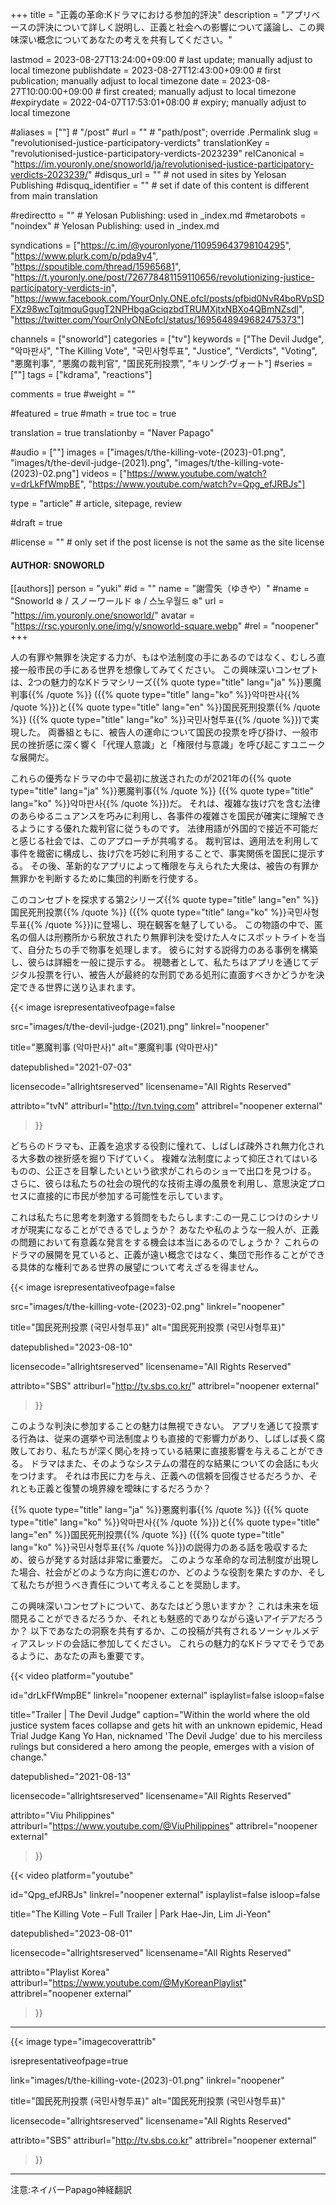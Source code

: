 +++
title = "正義の革命:Kドラマにおける参加的評決"
description = "アプリベースの評決について詳しく説明し、正義と社会への影響について議論し、この興味深い概念についてあなたの考えを共有してください。"

lastmod = 2023-08-27T13:24:00+09:00                 # last update; manually adjust to local timezone
publishdate = 2023-08-27T12:43:00+09:00             # first publication; manually adjust to local timezone
date = 2023-08-27T10:00:00+09:00                    # first created; manually adjust to local timezone
#expirydate = 2022-04-07T17:53:01+08:00              # expiry; manually adjust to local timezone

#aliases = [""]                                        # "/post"
#url = ""                                              # "path/post"; override .Permalink
slug = "revolutionised-justice-participatory-verdicts"
translationKey = "revolutionised-justice-participatory-verdicts-2023239"
relCanonical = "https://im.youronly.one/snoworld/ja/revolutionised-justice-participatory-verdicts-2023239/"
#disqus_url = ""                                       # not used in sites by Yelosan Publishing
#disquq_identifier = ""                                # set if date of this content is different from main translation

#redirectto = ""                                       # Yelosan Publishing: used in _index.md
#metarobots = "noindex"                                # Yelosan Publishing: used in _index.md

syndications = ["https://c.im/@youronlyone/110959643798104295", "https://www.plurk.com/p/pda9y4", "https://spoutible.com/thread/15965681", "https://t.youronly.one/post/726778481159110656/revolutionizing-justice-participatory-verdicts-in", "https://www.facebook.com/YourOnly.ONE.ofcl/posts/pfbid0NvR4boRVpSDFXz98wcTqjtmquGgugT2NPHbgaGciqzbdTRUMXjtxNBXo4QBmNZsdl", "https://twitter.com/YourOnlyONEofcl/status/1695648949682475373"]

channels = ["snoworld"]
categories = ["tv"]
keywords = ["The Devil Judge", "악마판사", "The Killing Vote", "국민사형투표", "Justice", "Verdicts", "Voting", "悪魔判事", "悪魔の裁判官", "国民死刑投票", "キリング·ヴォート"]
#series = [""]
tags = ["kdrama", "reactions"]

comments = true
#weight = ""

#featured = true
#math = true
toc = true

translation = true
translationby = "Naver Papago"

#audio = [""]
images = ["images/t/the-killing-vote-(2023)-01.png", "images/t/the-devil-judge-(2021).png", "images/t/the-killing-vote-(2023)-02.png"]
videos = ["https://www.youtube.com/watch?v=drLkFfWmpBE", "https://www.youtube.com/watch?v=Qpg_efJRBJs"]

type = "article"                                             # article, sitepage, review

#draft = true

#license = ""                                          # only set if the post license is not the same as the site license

#### AUTHOR: SNOWORLD ####
[[authors]]
  person = "yuki"
  #id = ""
  name = "謝雪矢（ゆきや）"
  #name = "Snoworld ❄️ / スノーワールド ❄️ / 스노우월드 ❄️"
  url = "https://im.youronly.one/snoworld/"
  avatar = "https://rsc.youronly.one/img/y/snoworld-square.webp"
  #rel = "noopener"
+++

人の有罪や無罪を決定する力が、もはや法制度の手にあるのではなく、むしろ直接一般市民の手にある世界を想像してみてください。 この興味深いコンセプトは、2つの魅力的なKドラマシリーズ{{% quote type="title" lang="ja" %}}悪魔判事{{% /quote %}} ({{% quote type="title" lang="ko" %}}악마판사{{% /quote %}})と{{% quote type="title" lang="en" %}}国民死刑投票{{% /quote %}} ({{% quote type="title" lang="ko" %}}국민사형투표{{% /quote %}})で実現した。 両番組ともに、被告人の運命について国民の投票を呼び掛け、一般市民の挫折感に深く響く「代理人意識」と「権限付与意識」を呼び起こすユニークな展開だ。

<!--more-->

これらの優秀なドラマの中で最初に放送されたのが2021年の{{% quote type="title" lang="ja" %}}悪魔判事{{% /quote %}} ({{% quote type="title" lang="ko" %}}악마판사{{% /quote %}})だ。 それは、複雑な抜け穴を含む法律のあらゆるニュアンスを巧みに利用し、各事件の複雑さを国民が確実に理解できるようにする優れた裁判官に従うものです。 法律用語が外国的で接近不可能だと感じる社会では、このアプローチが共鳴する。 裁判官は、適用法を利用して事件を緻密に構成し、抜け穴を巧妙に利用することで、事実関係を国民に提示する。 その後、革新的なアプリによって権限を与えられた大衆は、被告の有罪か無罪かを判断するために集団的判断を行使する。

このコンセプトを探求する第2シリーズ{{% quote type="title" lang="en" %}}国民死刑投票{{% /quote %}} ({{% quote type="title" lang="ko" %}}국민사형투표{{% /quote %}})に登場し、現在観客を魅了している。 この物語の中で、匿名の個人は刑務所から釈放されたり無罪判決を受けた人々にスポットライトを当て、自分たちの手で物事を処理します。 彼らに対する説得力のある事例を構築し、彼らは詳細を一般に提示する。 視聴者として、私たちはアプリを通じてデジタル投票を行い、被告人が最終的な刑罰である処刑に直面すべきかどうかを決定できる世界に送り込まれます。

{{< image
  isrepresentativeofpage=false

  src="images/t/the-devil-judge-(2021).png"
  linkrel="noopener"

  title="悪魔判事 (악마판사)"
  alt="悪魔判事 (악마판사)"

  datepublished="2021-07-03"

  licensecode="allrightsreserved"
  licensename="All Rights Reserved"

  attribto="tvN"
  attriburl="http://tvn.tving.com"
  attribrel="noopener external"
>}}

どちらのドラマも、正義を追求する役割に憧れて、しばしば疎外され無力化される大多数の挫折感を掘り下げていく。 複雑な法制度によって抑圧されてはいるものの、公正さを目撃したいという欲求がこれらのショーで出口を見つける。 さらに、彼らは私たちの社会の現代的な技術主導の風景を利用し、意思決定プロセスに直接的に市民が参加する可能性を示しています。

これは私たちに思考を刺激する質問をもたらします:この一見こじつけのシナリオが現実になることができるでしょうか？ あなたや私のような一般人が、正義の問題において有意義な発言をする機会は本当にあるのでしょうか？ これらのドラマの展開を見ていると、正義が遠い概念ではなく、集団で形作ることができる具体的な権利である世界の展望について考えざるを得ません。

{{< image
  isrepresentativeofpage=false

  src="images/t/the-killing-vote-(2023)-02.png"
  linkrel="noopener"

  title="国民死刑投票 (국민사형투표)"
  alt="国民死刑投票 (국민사형투표)"

  datepublished="2023-08-10"

  licensecode="allrightsreserved"
  licensename="All Rights Reserved"

  attribto="SBS"
  attriburl="http://tv.sbs.co.kr/"
  attribrel="noopener external"
>}}

このような判決に参加することの魅力は無視できない。 アプリを通じて投票する行為は、従来の選挙や司法制度よりも直接的で影響力があり、しばしば長く腐敗しており、私たちが深く関心を持っている結果に直接影響を与えることができる。 ドラマはまた、そのようなシステムの潜在的な結果についての会話にも火をつけます。 それは市民に力を与え、正義への信頼を回復させるだろうか、それとも正義と復讐の境界線を曖昧にするだろうか？

{{% quote type="title" lang="ja" %}}悪魔判事{{% /quote %}} ({{% quote type="title" lang="ko" %}}악마판사{{% /quote %}})と{{% quote type="title" lang="en" %}}国民死刑投票{{% /quote %}} ({{% quote type="title" lang="ko" %}}국민사형투표{{% /quote %}})の説得力のある話を吸収するため、彼らが発する対話は非常に重要だ。 このような革命的な司法制度が出現した場合、社会がどのような方向に進むのか、どのような役割を果たすのか、そして私たちが担うべき責任について考えることを奨励します。

この興味深いコンセプトについて、あなたはどう思いますか？ これは未来を垣間見ることができるだろうか、それとも魅惑的でありながら遠いアイデアだろうか？ 以下であなたの洞察を共有するか、この投稿が共有されるソーシャルメディアスレッドの会話に参加してください。 これらの魅力的なKドラマでそうであるように、あなたの声も重要です。

{{< video
  platform="youtube"

  id="drLkFfWmpBE"
  linkrel="noopener external"
  isplaylist=false
  isloop=false

  title="Trailer | The Devil Judge"
  caption="Within the world where the old justice system faces collapse and gets hit with an unknown epidemic, Head Trial Judge Kang Yo Han, nicknamed 'The Devil Judge' due to his merciless rulings but considered a hero among the people, emerges with a vision of change."

  datepublished="2021-08-13"

  licensecode="allrightsreserved"
  licensename="All Rights Reserved"

  attribto="Viu Philippines"
  attriburl="https://www.youtube.com/@ViuPhilippines"
  attribrel="noopener external"
>}}

{{< video
  platform="youtube"

  id="Qpg_efJRBJs"
  linkrel="noopener external"
  isplaylist=false
  isloop=false

  title="The Killing Vote – Full Trailer | Park Hae-Jin, Lim Ji-Yeon"

  datepublished="2023-08-01"

  licensecode="allrightsreserved"
  licensename="All Rights Reserved"

  attribto="Playlist Korea"
  attriburl="https://www.youtube.com/@MyKoreanPlaylist"
  attribrel="noopener external"
>}}

---

{{< image
  type="imagecoverattrib"

  isrepresentativeofpage=true

  link="images/t/the-killing-vote-(2023)-01.png"
  linkrel="noopener"

  title="国民死刑投票 (국민사형투표)"
  alt="国民死刑投票 (국민사형투표)"

  licensecode="allrightsreserved"
  licensename="All Rights Reserved"

  attribto="SBS"
  attriburl="http://tv.sbs.co.kr"
  attribrel="noopener external"
>}}

---

注意:ネイバーPapago神経翻訳
